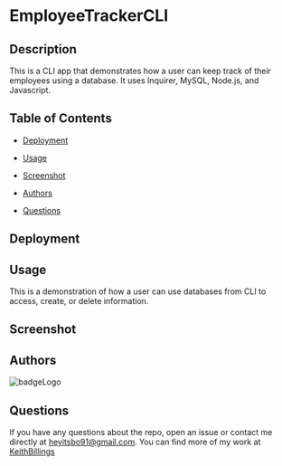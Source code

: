# EmployeeTrackerCLI

## Description

This is a CLI app that demonstrates how a user can keep track of their employees using a database. It uses Inquirer, MySQL, Node.js, and Javascript.

## Table of Contents

 * [Deployment](#deployment)

 * [Usage](#usage)

 * [Screenshot](#screenshot)

 * [Authors](#authors)

 * [Questions](#questions)

## Deployment


## Usage

This is a demonstration of how a user can use databases from CLI to access, create, or delete information. 

## Screenshot


## Authors

![badgeLogo](https://img.shields.io/badge/Keith%20Billings-Full%20Stack%20Developer-blue?style=flat-square&logo=undefined)

## Questions

If you have any questions about the repo, open an issue or contact me directly at heyitsbo91@gmail.com. You can find more of my work at [KeithBillings](https://github.com/KeithBillings/)
